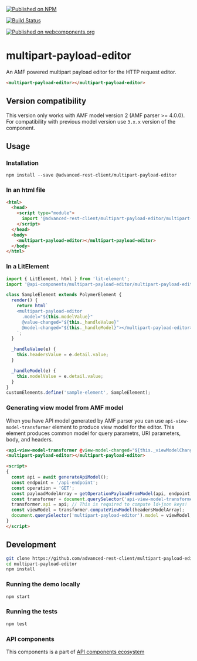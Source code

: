 [![Published on NPM](https://img.shields.io/npm/v/@advanced-rest-client/multipart-payload-editor.svg)](https://www.npmjs.com/package/@advanced-rest-client/multipart-payload-editor)

[![Build Status](https://travis-ci.com/advanced-rest-client/api-url-data-model.svg)](https://travis-ci.org/advanced-rest-client/multipart-payload-editor)

[![Published on webcomponents.org](https://img.shields.io/badge/webcomponents.org-published-blue.svg)](https://www.webcomponents.org/element/advanced-rest-client/multipart-payload-editor)

# multipart-payload-editor

An AMF powered multipart payload editor for the HTTP request editor.

```html
<multipart-payload-editor></multipart-payload-editor>
```

## Version compatibility

This version only works with AMF model version 2 (AMF parser >= 4.0.0).
For compatibility with previous model version use `3.x.x` version of the component.

## Usage

### Installation
```
npm install --save @advanced-rest-client/multipart-payload-editor
```

### In an html file

```html
<html>
  <head>
    <script type="module">
      import '@advanced-rest-client/multipart-payload-editor/multipart-payload-editor.js';
    </script>
  </head>
  <body>
    <multipart-payload-editor></multipart-payload-editor>
  </body>
</html>
```

### In a LitElement

```js
import { LitElement, html } from 'lit-element';
import '@api-components/multipart-payload-editor/multipart-payload-editor.js';

class SampleElement extends PolymerElement {
  render() {
    return html`
    <multipart-payload-editor
      .model="${this.modelValue}"
      @value-changed="${this._handleValue}"
      @model-changed="${this._handleModel}"></multipart-payload-editor>
    `;
  }

  _handleValue(e) {
    this.headersValue = e.detail.value;
  }

  _handleModel(e) {
    this.modelValue = e.detail.value;
  }
}
customElements.define('sample-element', SampleElement);
```

### Generating view model from AMF model

When you have API model generated by AMF parser you can use `api-view-model-transformer` element to produce view model for the editor.
This element produces common model for query parametrs, URI parameters, body, and headers.

```html
<api-view-model-transformer @view-model-changed="${this._viewModelChanged}"></api-view-model-transformer>
<multipart-payload-editor></multipart-payload-editor>

<script>
{
  const api = await generateApiModel();
  const endpoint = '/api-endpoint';
  const operation = 'GET';
  const payloadModelArray = getOperationPayloadFromModel(api, endpoint, operation); // some abstract method
  const transformer = document.querySelector('api-view-model-transformer');
  transformer.api = api; // This is required to compute ld+json keys!
  const viewModel = transformer.computeViewModel(headersModelArray);
  document.querySelector('multipart-payload-editor').model = viewModel;
}
</script>
```

## Development

```sh
git clone https://github.com/advanced-rest-client/multipart-payload-editor
cd multipart-payload-editor
npm install
```

### Running the demo locally

```sh
npm start
```

### Running the tests
```sh
npm test
```

### API components

This components is a part of [API components ecosystem](https://elements.advancedrestclient.com/)
